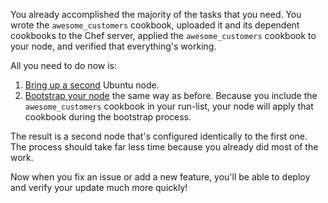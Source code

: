 You already accomplished the majority of the tasks that you need. You wrote the `awesome_customers` cookbook, uploaded it and its dependent cookbooks to the Chef server, applied the `awesome_customers` cookbook to your node, and verified that everything's working.

All you need to do now is:

1. [Bring up a second](/manage-a-web-app/ubuntu/apply-and-verify-your-web-server-configuration#2getanodetobootstrap) Ubuntu node.
1. [Bootstrap your node](/manage-a-web-app/ubuntu/apply-and-verify-your-web-server-configuration#3bootstrapyournode) the same way as before. Because you include the `awesome_customers` cookbook in your run-list, your node will apply that cookbook during the bootstrap process.

The result is a second node that's configured identically to the first one. The process should take far less time because you already did most of the work.

Now when you fix an issue or add a new feature, you'll be able to deploy and verify your update much more quickly!
